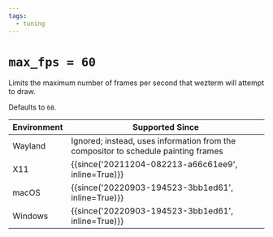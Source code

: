 ```yaml
---
tags:
  - tuning
---
```

# `max_fps = 60`

Limits the maximum number of frames per second that wezterm will
attempt to draw.

Defaults to `60`.

| Environment | Supported Since |
|-------------|-----------------|
| Wayland     | Ignored; instead, uses information from the compositor to schedule painting frames |
| X11         | {{since('20211204-082213-a66c61ee9', inline=True)}} |
| macOS       | {{since('20220903-194523-3bb1ed61', inline=True)}} |
| Windows     | {{since('20220903-194523-3bb1ed61', inline=True)}} |

